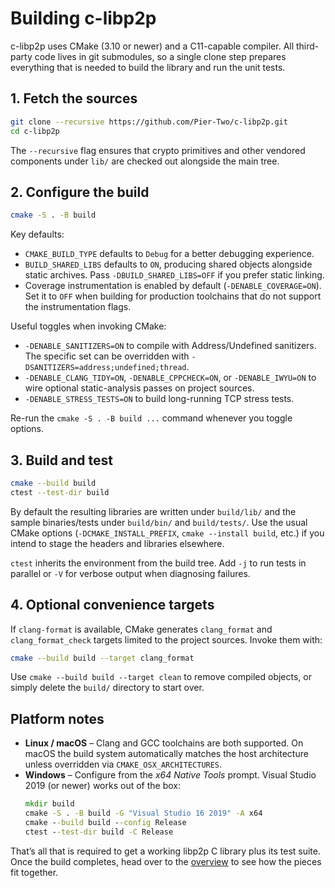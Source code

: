 # Building c-libp2p

c-libp2p uses CMake (3.10 or newer) and a C11-capable compiler. All third-party
code lives in git submodules, so a single clone step prepares everything that is
needed to build the library and run the unit tests.

## 1. Fetch the sources

```sh
git clone --recursive https://github.com/Pier-Two/c-libp2p.git
cd c-libp2p
```

The `--recursive` flag ensures that crypto primitives and other vendored
components under `lib/` are checked out alongside the main tree.

## 2. Configure the build

```sh
cmake -S . -B build
```

Key defaults:

- `CMAKE_BUILD_TYPE` defaults to `Debug` for a better debugging experience.
- `BUILD_SHARED_LIBS` defaults to `ON`, producing shared objects alongside static
  archives. Pass `-DBUILD_SHARED_LIBS=OFF` if you prefer static linking.
- Coverage instrumentation is enabled by default (`-DENABLE_COVERAGE=ON`). Set
  it to `OFF` when building for production toolchains that do not support the
  instrumentation flags.

Useful toggles when invoking CMake:

- `-DENABLE_SANITIZERS=ON` to compile with Address/Undefined sanitizers. The
  specific set can be overridden with `-DSANITIZERS=address;undefined;thread`.
- `-DENABLE_CLANG_TIDY=ON`, `-DENABLE_CPPCHECK=ON`, or
  `-DENABLE_IWYU=ON` to wire optional static-analysis passes on project sources.
- `-DENABLE_STRESS_TESTS=ON` to build long-running TCP stress tests.

Re-run the `cmake -S . -B build ...` command whenever you toggle options.

## 3. Build and test

```sh
cmake --build build
ctest --test-dir build
```

By default the resulting libraries are written under `build/lib/` and the sample
binaries/tests under `build/bin/` and `build/tests/`. Use the usual CMake
options (`-DCMAKE_INSTALL_PREFIX`, `cmake --install build`, etc.) if you intend
to stage the headers and libraries elsewhere.

`ctest` inherits the environment from the build tree. Add `-j` to run tests in
parallel or `-V` for verbose output when diagnosing failures.

## 4. Optional convenience targets

If `clang-format` is available, CMake generates `clang_format` and
`clang_format_check` targets limited to the project sources. Invoke them with:

```sh
cmake --build build --target clang_format
```

Use `cmake --build build --target clean` to remove compiled objects, or simply
delete the `build/` directory to start over.

## Platform notes

- **Linux / macOS** – Clang and GCC toolchains are both supported. On macOS the
  build system automatically matches the host architecture unless overridden via
  `CMAKE_OSX_ARCHITECTURES`.
- **Windows** – Configure from the *x64 Native Tools* prompt. Visual Studio 2019
  (or newer) works out of the box:
  ```bat
  mkdir build
  cmake -S . -B build -G "Visual Studio 16 2019" -A x64
  cmake --build build --config Release
  ctest --test-dir build -C Release
  ```

That’s all that is required to get a working libp2p C library plus its test
suite. Once the build completes, head over to the [overview](overview.md) to see
how the pieces fit together.
